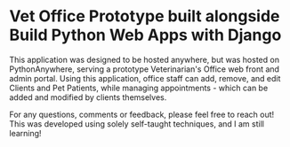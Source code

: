 # Vet Office Prototype built alongside Build Python Web Apps with Django

This application was designed to be hosted anywhere, but was hosted on PythonAnywhere, serving a prototype Veterinarian's Office web front and admin portal. Using this application, office staff can add, remove, and edit Clients and Pet Patients, while managing appointments - which can be added and modified by clients themselves.

For any questions, comments or feedback, please feel free to reach out! This was developed using solely self-taught techniques, and I am still learning!

